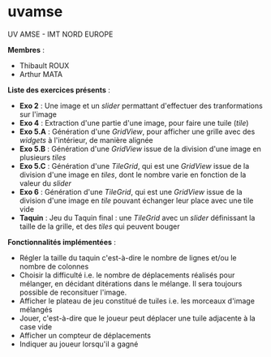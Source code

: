 # uvamse
UV AMSE - IMT NORD EUROPE

**Membres** :
- Thibault ROUX
- Arthur MATA

**Liste des exercices présents** :
- **Exo 2** : Une image et un *slider* permattant d'effectuer des tranformations sur l'image
- **Exo 4** : Extraction d'une partie d'une image, pour faire une tuile (*tile*)
- **Exo 5.A** : Génération d'une *GridView*, pour afficher une grille avec des *widgets* à l'intérieur, de manière alignée
- **Exo 5.B** : Génération d'une *GridView* issue de la division d'une image en plusieurs *tiles*
- **Exo 5.C** : Génération d'une *TileGrid*, qui est une *GridView* issue de la division d'une image en *tiles*, dont le nombre varie en fonction de la valeur du *slider*
- **Exo 6** : Génération d'une *TileGrid*, qui est une *GridView* issue de la division d'une image en *tile* pouvant échanger leur place avec une tile vide
- **Taquin** : Jeu du Taquin final : une *TileGrid* avec un *slider* définissant la taille de la grille, et des *tiles* qui peuvent bouger

**Fonctionnalités implémentées** :
- Régler la taille du taquin c'est-à-dire le nombre de lignes et/ou le nombre de colonnes
- Choisir la difficulté i.e. le nombre de déplacements réalisés pour mélanger, en décidant ditérations dans le mélange. Il sera toujours possible de reconsituer l'image.
- Afficher le plateau de jeu constitué de tuiles i.e. les morceaux d'image mélangés
- Jouer, c'est-à-dire que le joueur peut déplacer une tuile adjacente à la case vide
- Afficher un compteur de déplacements
- Indiquer au joueur lorsqu'il a gagné
